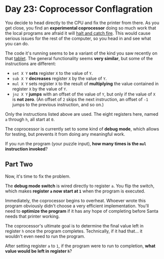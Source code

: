 # Day 23: Coprocessor Conflagration

You decide to head directly to the CPU and fix the printer from there. As you get close, you find an **experimental coprocessor** doing so much work that the local programs are afraid it will [halt and catch fire](https://en.wikipedia.org/wiki/Halt_and_Catch_Fire). This would cause serious issues for the rest of the computer, so you head in and see what you can do.

The code it's running seems to be a variant of the kind you saw recently on that [tablet](https://github.com/jamester234/Advent-of-Code-2017/tree/master/Days/Day%2018%20-%20Duet). The general functionality seems **very similar**, but some of the instructions are different:

* `set X Y` **sets** register `X` to the value of `Y`.
* `sub X Y` **decreases** register `X` by the value of `Y`.
* `mul X Y` sets register `X` to the result of **multiplying** the value contained in register `X` by the value of `Y`.
* `jnz X Y` **jumps** with an offset of the value of `Y`, but only if the value of `X` is **not zero**. (An offset of `2` skips the next instruction, an offset of `-1` jumps to the previous instruction, and so on.)

Only the instructions listed above are used. The eight registers here, named `a` through `h`, all start at `0`.

The coprocessor is currently set to some kind of **debug mode**, which allows for testing, but prevents it from doing any meaningful work.

If you run the program (your puzzle input), **how many times is the `mul` instruction invoked**?

## Part Two

Now, it's time to fix the problem.

The **debug mode switch** is wired directly to register `a`. You flip the switch, which makes **register `a` now start at `1`** when the program is executed.

Immediately, the coprocessor begins to overheat. Whoever wrote this program obviously didn't choose a very efficient implementation. You'll need to **optimize the program** if it has any hope of completing before Santa needs that printer working.

The coprocessor's ultimate goal is to determine the final value left in register `h` once the program completes. Technically, if it had that... it wouldn't even need to run the program.

After setting register `a` to `1`, if the program were to run to completion, **what value would be left in register `h`**?
